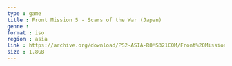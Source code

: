 ```yaml
---
type : game
title : Front Mission 5 - Scars of the War (Japan)
genre : 
format : iso
region : asia
link : https://archive.org/download/PS2-ASIA-ROMS321COM/Front%20Mission%205%20-%20Scars%20of%20the%20War%20%28Japan%29.7z
size : 1.8GB
---
```


